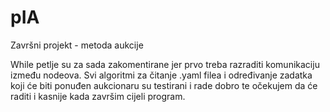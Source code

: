 # pIA
Završni projekt - metoda aukcije

While petlje su za sada zakomentirane jer prvo treba razraditi komunikaciju između nodeova.
Svi algoritmi za čitanje .yaml filea i određivanje zadatka koji će biti ponuđen aukcionaru su testirani i rade dobro te očekujem da će raditi i kasnije kada završim cijeli program.
